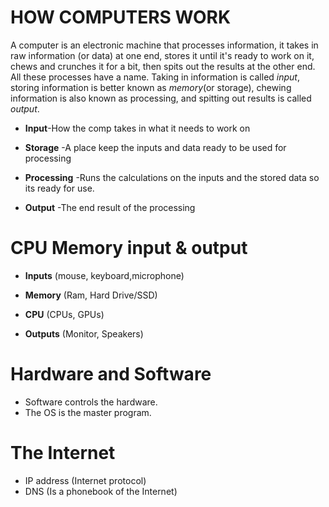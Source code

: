 # **HOW COMPUTERS WORK**
A computer is an electronic machine that processes information, it takes in raw information (or data) at one end, stores it until it's ready to work on it, chews and crunches it for a bit, then spits out the results at the other end. All these processes have a name. Taking in information is called *input*, storing information is better known as *memory*(or storage), chewing information is also known as processing, and spitting out results is called *output*.

- **Input**-How the comp takes in what it needs to work on
- **Storage** -A place keep the inputs and data ready to be used for processing

- **Processing** -Runs the calculations on the inputs and the stored data so its ready for use.
- **Output** -The end result of the processing

# **CPU Memory input & output** 
- **Inputs** (mouse, keyboard,microphone)

- **Memory** (Ram, Hard Drive/SSD)

- **CPU** (CPUs, GPUs)

- **Outputs** (Monitor, Speakers)

# **Hardware and Software**

- Software controls the hardware.
- The OS is the master program.

# **The Internet**
- IP address (Internet protocol)
- DNS (Is a phonebook of the Internet)
